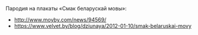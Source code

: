 Пародия на плакаты «Смак беларускай мовы»:

- http://www.moyby.com/news/94569/
- https://www.velvet.by/blog/dziunaya/2012-01-10/smak-belaruskai-movy

